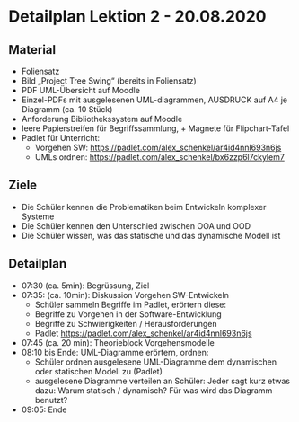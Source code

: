 Detailplan Lektion 2 - 20.08.2020
===========================================

Material
--------
* Foliensatz
* Bild „Project Tree Swing“ (bereits in Foliensatz)
* PDF UML-Übersicht auf Moodle
* Einzel-PDFs mit ausgelesenen UML-diagrammen, AUSDRUCK auf A4 je Diagramm (ca. 10 Stück)
* Anforderung Bibliothekssystem auf Moodle
* leere Papierstreifen für Begriffssammlung, + Magnete für Flipchart-Tafel
* Padlet für Unterricht:
  * Vorgehen SW:  https://padlet.com/alex_schenkel/ar4id4nnl693n6js
  * UMLs ordnen:  https://padlet.com/alex_schenkel/bx6zzp6l7ckylem7

Ziele
-----

* Die Schüler kennen die Problematiken beim Entwickeln komplexer Systeme
* Die Schüler kennen den Unterschied zwischen OOA und OOD
* Die Schüler wissen, was das statische und das dynamische Modell ist

Detailplan
----------

* 07:30 (ca. 5min): Begrüssung, Ziel
* 07:35: (ca. 10min): Diskussion Vorgehen SW-Entwickeln
  * Schüler sammeln Begriffe im Padlet, erörtern diese:
  * Begriffe zu Vorgehen in der Software-Entwicklung
  * Begriffe zu Schwierigkeiten / Herausforderungen
  * Padlet https://padlet.com/alex_schenkel/ar4id4nnl693n6js
* 07:45 (ca. 20 min): Theorieblock Vorgehensmodelle
* 08:10 bis Ende: UML-Diagramme erörtern, ordnen:
  * Schüler ordnen ausgelesene UML-Diagramme dem dynamischen oder statischen Modell zu (Padlet)
  * ausgelesene Diagramme verteilen an Schüler: Jeder sagt kurz etwas dazu: Warum statisch / dynamisch?
    Für was wird das Diagramm benutzt?
* 09:05: Ende
